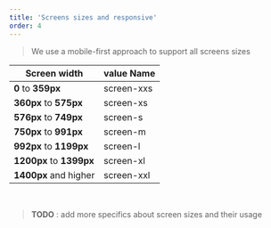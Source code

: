 ```yaml
---
title: 'Screens sizes and responsive'
order: 4
---
```


> We use a mobile-first approach to support all screens sizes

| Screen width             | value Name |
| ------------------------ | ---------- |
| **0** to **359px**       | screen-xxs |
| **360px** to **575px**   | screen-xs  |
| **576px** to **749px**   | screen-s   |
| **750px** to **991px**   | screen-m   |
| **992px** to **1199px**  | screen-l   |
| **1200px** to **1399px** | screen-xl  |
| **1400px** and higher    | screen-xxl |

<br>

> **TODO** : add more specifics about screen sizes and their usage
